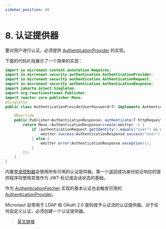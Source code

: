 ```yaml
---
sidebar_position: 80
---
```


# 8. 认证提供器

要对用户进行认证，必须提供 [AuthenticationProvider](https://micronaut-projects.github.io/micronaut-security/latest/api/io/micronaut/security/authentication/AuthenticationProvider.html) 的实现。

下面的代码片段展示了一个简单的实现：

```java
import io.micronaut.context.annotation.Requires;
import io.micronaut.security.authentication.AuthenticationProvider;
import io.micronaut.security.authentication.AuthenticationRequest;
import io.micronaut.security.authentication.AuthenticationResponse;
import jakarta.inject.Singleton;
import org.reactivestreams.Publisher;
import reactor.core.publisher.Mono;
@Singleton
public class AuthenticationProviderUserPassword<T> implements AuthenticationProvider<T> {

    @Override
    public Publisher<AuthenticationResponse> authenticate(T httpRequest, AuthenticationRequest<?, ?> authenticationRequest) {
        return Mono.<AuthenticationResponse>create(emitter -> {
            if (authenticationRequest.getIdentity().equals("user") && authenticationRequest.getSecret().equals("password")) {
                emitter.success(AuthenticationResponse.success("user"));
            } else {
                emitter.error(AuthenticationResponse.exception());
            }
        });
    }
}
```

内置[登录控制器](/endpoints#131-登录控制器)会使用所有可用的认证提供器。第一个返回成功身份验证响应的提供程序将使用其值作为 JWT 标记或会话状态的基础。

作为 [AuthenticationFetcher](https://micronaut-projects.github.io/micronaut-security/latest/api/io/micronaut/security/filters/AuthenticationFetcher.html) 实现的基本认证也会触发可用的 [AuthenticationProvider](https://micronaut-projects.github.io/micronaut-security/latest/api/io/micronaut/security/authentication/AuthenticationProvider.html)。

Micronaut 自带用于 LDAP 和 OAuth 2.0 密码授予认证流的认证提供器。对于任何自定义认证，必须创建一个认证提供器。

> [英文链接](https://micronaut-projects.github.io/micronaut-security/latest/guide/index.html#authenticationProviders)
